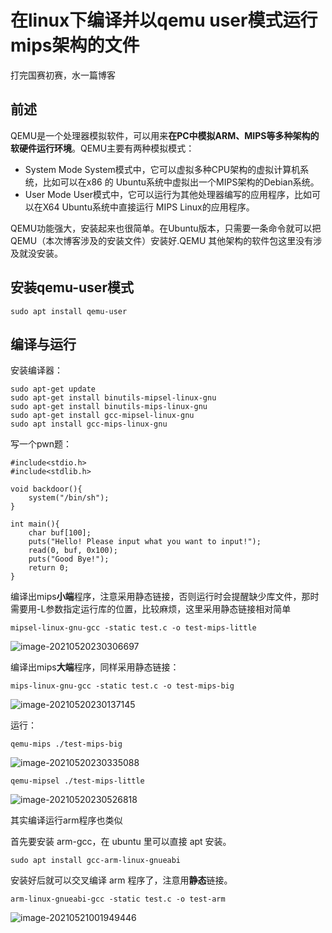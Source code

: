# 在linux下编译并以qemu user模式运行mips架构的文件

打完国赛初赛，水一篇博客

## 前述

QEMU是一个处理器模拟软件，可以用来**在PC中模拟ARM、MIPS等多种架构的软硬件运行环境**。QEMU主要有两种模拟模式：

- System Mode
  System模式中，它可以虚拟多种CPU架构的虚拟计算机系统，比如可以在x86 的 Ubuntu系统中虚拟出一个MIPS架构的Debian系统。
- User Mode
  User模式中，它可以运行为其他处理器编写的应用程序，比如可以在X64 Ubuntu系统中直接运行 MIPS Linux的应用程序。

QEMU功能强大，安装起来也很简单。在Ubuntu版本，只需要一条命令就可以把QEMU（本次博客涉及的安装文件）安装好.QEMU 其他架构的软件包这里没有涉及就没安装。

## 安装qemu-user模式

```
sudo apt install qemu-user
```

## 编译与运行

安装编译器：

```
sudo apt-get update
sudo apt-get install binutils-mipsel-linux-gnu
sudo apt-get install binutils-mips-linux-gnu
sudo apt-get install gcc-mipsel-linux-gnu
sudo apt install gcc-mips-linux-gnu 
```

写一个pwn题：

```
#include<stdio.h>
#include<stdlib.h>

void backdoor(){
    system("/bin/sh");
}

int main(){
    char buf[100];
    puts("Hello! Please input what you want to input!");
    read(0, buf, 0x100);
    puts("Good Bye!");
    return 0;
}
```

编译出mips**小端**程序，注意采用静态链接，否则运行时会提醒缺少库文件，那时需要用-L参数指定运行库的位置，比较麻烦，这里采用静态链接相对简单

```
mipsel-linux-gnu-gcc -static test.c -o test-mips-little
```

![image-20210520230306697](https://i.loli.net/2021/05/20/FT9KCJ6rpjawhVc.png)

编译出mips**大端**程序，同样采用静态链接：

```
mips-linux-gnu-gcc -static test.c -o test-mips-big
```

![image-20210520230137145](https://i.loli.net/2021/05/20/UqVKHNO3e1GxZP7.png)

运行：

```
qemu-mips ./test-mips-big
```

![image-20210520230335088](https://i.loli.net/2021/05/20/KGO64IhdgVrb752.png)

```
qemu-mipsel ./test-mips-little
```

![image-20210520230526818](https://i.loli.net/2021/05/20/d7NPj2YDLfeIR18.png)

其实编译运行arm程序也类似

首先要安装 arm-gcc，在 ubuntu 里可以直接 apt 安装。

```
sudo apt install gcc-arm-linux-gnueabi
```

安装好后就可以交叉编译 arm 程序了，注意用**静态**链接。

```
arm-linux-gnueabi-gcc -static test.c -o test-arm
```

![image-20210521001949446](https://i.loli.net/2021/05/21/T53MyjbA7mlagsh.png)
